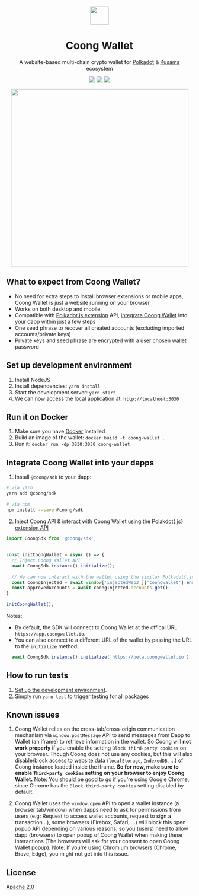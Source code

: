 <br/>
<p align="center">
  <img src="https://user-images.githubusercontent.com/6867026/223087394-fb37466f-3cb8-4cc8-ac83-e807514dc366.png" height="50">
</p>

<h1 align="center">
Coong Wallet
</h1>

<p align="center">
A website-based multi-chain crypto wallet for <a href="https://polkadot.network/">Polkadot</a> & <a href="https://kusama.network/">Kusama</a> ecosystem
<p>

<p align="center">
  <img src="https://img.shields.io/github/license/CoongCrafts/coong-wallet?style=flat-square"/>
  <img src="https://img.shields.io/github/actions/workflow/status/CoongCrafts/coong-wallet/run-tests.yml?style=flat-square"/>
  <img src="https://img.shields.io/github/package-json/v/CoongCrafts/coong-wallet?filename=packages%2Fui%2Fpackage.json&style=flat-square"/>
</p>

<p align="center">
  <img width="479" src="https://user-images.githubusercontent.com/6867026/227230786-0796214a-3e3f-42af-94e9-d4122c730b62.png">
</p>

## What to expect from Coong Wallet?
- No need for extra steps to install browser extensions or mobile apps, Coong Wallet is just a website running on your browser
- Works on both desktop and mobile
- Compatible with [Polkadot.js extension](https://github.com/polkadot-js/extension) API, [integrate Coong Wallet](#integrate-coong-wallet-into-your-dapps) into your dapp within just a few steps
- One seed phrase to recover all created accounts (excluding imported accounts/private keys)
- Private keys and seed phrase are encrypted with a user chosen wallet password

## Set up development environment
1. Install NodeJS
2. Install dependencies: `yarn install`
3. Start the development server: `yarn start`
4. We can now access the local application at: `http://localhost:3030`
  
## Run it on Docker
1. Make sure you have [Docker](https://docs.docker.com/get-docker/) installed
2. Build an image of the wallet: `docker build -t coong-wallet .`
3. Run it: `docker run -dp 3030:3030 coong-wallet`
  
## Integrate Coong Wallet into your dapps
1. Install `@coong/sdk` to your dapp:
```bash
# via yarn
yarn add @coong/sdk
  
# via npm
npm install --save @coong/sdk
```  
2. Inject Coong API & interact with Coong Wallet using the [Polakdot{.js} extension API](https://github.com/polkadot-js/extension#injection-information)
```typescript
import CoongSdk from '@coong/sdk';
 
  
const initCoongWallet = async () => {
  // Inject Coong Wallet API
  await CoongSdk.instance().initialize();
  
  // We can now interact with the wallet using the similar Polkadot{.js} extension API
  const coongInjected = await window['injectedWeb3']['coongwallet'].enable('Awesome Dapp');
  const approvedAccounts = await coongInjected.accounts.get();
}
  
initCoongWallet();
```

Notes:
- By default, the SDK will connect to Coong Wallet at the offical URL `https://app.coongwallet.io`.
- You can also connect to a different URL of the wallet by passing the URL to the `initialize` method.
```typescript
  await CoongSdk.instance().initialize('https://beta.coongwallet.io')  
```

## How to run tests
1. [Set up the development environment](#set-up-development-environment).
2. Simply run `yarn test` to trigger testing for all packages
  
## Known issues
1. Coong Wallet relies on the cross-tab/cross-origin communication mechanism via `window.postMessage` API to send messages from Dapp to Wallet (an iframe) to retrieve information in the wallet. So Coong will **not work properly** if you enable the setting `Block third-party cookies` on your browser. Though Coong does not use any cookies, but this will also disable/block access to website data (`localStorage`, `IndexedDB`, ...) of Coong instance loaded inside the iframe. **So for now, make sure to enable `Third-party cookies` setting on your browser to enjoy Coong Wallet.** Note: You should be good to go if you're using Google Chrome, since Chrome has the `Block third-party cookies` setting disabled by default.

2. Coong Wallet uses the `window.open` API to open a wallet instance (a browser tab/window) when dapps need to ask for permissions from users (e.g: Request to access wallet accounts, request to sign a transaction...), some browsers (Firebox, Safari, ...) will block this open popup API depending on various reasons, so you (users) need to allow dapp (browsers) to open popup of Coong Wallet when making these interactions (The browsers will ask for your consent to open Coong Wallet popup). Note: If you're using Chromium browsers (Chrome, Brave, Edge), you might not get into this issue.
  
## License

[Apache 2.0](https://github.com/CoongCrafts/coong-wallet/blob/main/LICENSE)
  
  
  

